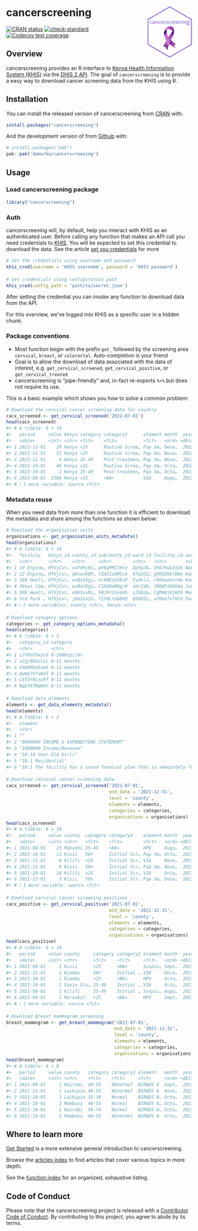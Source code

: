 
# cancerscreening <a href="https://cancerscreening.damurka.com"><img src="man/figures/logo.png" align="right" height="139" alt="cancerscreening website" /></a>

<!-- badges: start -->

[![CRAN
status](https://www.r-pkg.org/badges/version/cancerscreening)](https://CRAN.R-project.org/package=cancerscreening)
[![check-standard](https://github.com/damurka/cancerscreening/actions/workflows/R-CMD-check.yaml/badge.svg)](https://github.com/damurka/cancerscreening/actions/workflows/R-CMD-check.yaml)
[![Codecov test
coverage](https://codecov.io/gh/damurka/cancerscreening/branch/main/graph/badge.svg)](https://app.codecov.io/gh/damurka/cancerscreening?branch=main)
<!-- badges: end -->

## Overview

cancerscreening provides an R interface to [Kenya Health Information
System (KHIS)](https://hiskenya.org) via the [DHIS 2
API](https://docs.dhis2.org/en/develop/using-the-api/dhis-core-version-master/introduction.html).
The goal of `cancerscreening` is to provide a easy way to download
cancer screening data from the KHIS using R.

## Installation

You can install the released version of cancerscreening from
[CRAN](https://cran.r-project.org/) with:

``` r
install.packages("cancerscreening")
```

And the development version of from [Github](https://github.com) with:

``` r
# install.packages("pak")
pak::pak('damurka/cancerscreening')
```

## Usage

### Load cancerscreening package

``` r
library("cancerscreening")
```

### Auth

cancerscreening will, by default, help you interact with KHIS as an
authenticated user. Before calling any function that makes an API call
you need credentials to [KHIS](https://hiskenya.org). You will be
expected to set this credential to download the data. See the article
[set you
credentials](https://cancerscreening.damurka.com/articles/set-your-credentials.html)
for more

``` r
# Set the credentials using username and password
khis_cred(username = 'KHIS username', password = 'KHIS password')

# Set credentials using configuration path
khis_cred(config_path = 'path/to/secret.json')
```

After setting the credential you can invoke any function to download
data from the API.

For this overview, we’ve logged into KHIS as a specific user in a hidden
chunk.

### Package conventions

- Most function begin with the prefix `get_` followed by the screening
  area `cervical`, `breast`, or `colorectal`. Auto-completion is your
  friend
- Goal is to allow the download of data associated with the data of
  interest, e.g. `get_cervical_screened`, `get_cervical_positive`, or
  `get_cervical_treated`
- cancerscreening is “pipe-friendly” and, in-fact re-exports `%>%` but
  does not require its use.

This is a basic example which shows you how to solve a common problem:

``` r
# Download the cervical cancer screening data for country
cacx_screened <- get_cervical_screened('2022-07-01')
head(cacx_screened)
#> # A tibble: 6 × 10
#>   period     value kenya category category2      element month  year fiscal_year
#>   <date>     <int> <chr> <fct>    <fct>          <fct>   <ord> <dbl> <fct>      
#> 1 2022-12-01    29 Kenya <25      Routine Scree… Pap Sm… Dece…  2022 2022/2023  
#> 2 2022-11-01    32 Kenya <25      Routine Scree… Pap Sm… Nove…  2022 2022/2023  
#> 3 2023-11-01     4 Kenya 25-49    Post-treatmen… Pap Sm… Nove…  2023 2023/2024  
#> 4 2022-10-01    46 Kenya <25      Routine Scree… Pap Sm… Octo…  2022 2022/2023  
#> 5 2023-10-01     2 Kenya 25-49    Post-treatmen… Pap Sm… Octo…  2023 2023/2024  
#> 6 2023-08-01  3304 Kenya <25      <NA>           VIA     Augu…  2023 2023/2024  
#> # ℹ 1 more variable: source <fct>
```

### Metadata reuse

When you need data from more than one function it is efficient to
download the metadata and share among the functions as shown below:

``` r
# Download the organisation units
organisations <- get_organisation_units_metadata()
head(organisations)
#> # A tibble: 6 × 10
#>   facility   kenya_id county_id subcounty_id ward_id facility_id ward  subcounty
#>   <chr>      <chr>    <chr>     <chr>        <chr>   <chr>       <chr> <chr>    
#> 1 10 Engine… HfVjCur… xuFdFy6t… pF6qPMIlHte  DpYpJ6… Vh676wb3d16 Nany… Laikipia…
#> 2 12 Engine… HfVjCur… qKzosKQP… YZAZ1a9MIvX  A7a1GZ… gPEGZGkfDWa Kame… Thika To…
#> 3 360 Healt… HfVjCur… wsBsC6gj… sr8WEz03EnP  FydnlJ… r96GaeVvrde Kadz… Nyali    
#> 4 3Keys Com… HfVjCur… wsBsC6gj… C1hO6wNOgrH  sHr1V6… lR6W5tK8hAq Junda Kisauni  
#> 5 3KR Healt… HfVjCur… ob6SxuRc… FBJ9Y11esHS  sJ50zp… CgMmkS9jWI6 Mene… Nakuru E…
#> 6 3rd Park … HfVjCur… jkG3zaih… f1T0Ltob8VQ  QhDd2L… a70eeTvT6tG Park… Westlands
#> # ℹ 2 more variables: county <chr>, kenya <chr>

# Download category options
categories <- get_category_options_metadata()
head(categories)
#> # A tibble: 6 × 2
#>   category_id category    
#>   <chr>       <chr>       
#> 1 iJYRsFhxyLb 0-1000cp//ml
#> 2 oCgj86VulzL 0-11 months 
#> 3 VXA6MsmIx6b 0-11 months 
#> 4 Awmk7Vfo6x5 0-11 months 
#> 5 C4f3Y9LnsRf 0-11 months 
#> 6 NqEtKTNqN3n 0-11 months

# Download data elements 
elements <- get_data_elements_metadata()
head(elements)
#> # A tibble: 6 × 2
#>   element                                                             element_id
#>   <chr>                                                               <chr>     
#> 1 ""                                                                  ioUhQ3uyR…
#> 2 "0000000 INCOME & EXPENDITURE STATEMENT"                            RvNJvXCx4…
#> 3 "1000000 Income/Revenue"                                            zo5v2sL2P…
#> 4 "10-14 Year-Old Girls"                                              dRhugDCan…
#> 5 "10.1 Residential"                                                  tZ3qTxyRK…
#> 6 "10.1 The facility has a sound fnancial plan that is adequately fu… oYdxcqRWR…

# Download cervical cancer screening data
cacx_screened <- get_cervical_screened('2021-07-01',
                                       end_date = '2021-12-31',
                                       level = 'county',
                                       elements = elements,
                                       categories = categories,
                                       organisations = organisations)
head(cacx_screened)
#> # A tibble: 6 × 10
#>   period     value county  category category2    element month  year fiscal_year
#>   <date>     <int> <chr>   <fct>    <fct>        <fct>   <ord> <dbl> <fct>      
#> 1 2021-08-01    25 Makueni 25-49    <NA>         HPV     Augu…  2021 2021/2022  
#> 2 2021-10-01    12 Kisii   50+      Initial Scr… Pap Sm… Octo…  2021 2021/2022  
#> 3 2021-11-01     8 Kilifi  <25      Initial Scr… VIA     Nove…  2021 2021/2022  
#> 4 2021-11-01     9 Kisii   50+      Initial Scr… Pap Sm… Nove…  2021 2021/2022  
#> 5 2021-10-01    18 Kilifi  <25      Initial Scr… VIA     Octo…  2021 2021/2022  
#> 6 2021-12-01     3 Kisii   50+      Initial Scr… Pap Sm… Dece…  2021 2021/2022  
#> # ℹ 1 more variable: source <fct>

# Download cervical cancer screening positives
cacx_positive <- get_cervical_positive('2021-07-01',
                                       end_date = '2021-12-31',
                                       level = 'county',
                                       elements = elements,
                                       categories = categories,
                                       organisations = organisations)
head(cacx_positive)
#> # A tibble: 6 × 10
#>   period     value county     category category2 element month  year fiscal_year
#>   <date>     <int> <chr>      <fct>    <fct>     <fct>   <ord> <dbl> <fct>      
#> 1 2021-09-01     1 Kisii      <25      <NA>      Suspic… Sept…  2021 2021/2022  
#> 2 2021-12-01     1 Kiambu     50+      Initial … VIA     Dece…  2021 2021/2022  
#> 3 2021-10-01     1 Kiambu     <25      <NA>      HPV     Octo…  2021 2021/2022  
#> 4 2021-10-01     1 Uasin Gis… 25-49    Initial … VIA     Octo…  2021 2021/2022  
#> 5 2021-08-01     2 Kilifi     25-49    Initial … Suspic… Augu…  2021 2021/2022  
#> 6 2021-09-01     1 Marsabit   <25      <NA>      HPV     Sept…  2021 2021/2022  
#> # ℹ 1 more variable: source <fct>

# Download Breast mammogram screening
breast_mammogram <- get_breast_mammogram('2021-07-01', 
                                         end_date = '2021-12-31',
                                         level = 'county',
                                         elements = elements,
                                         categories = categories,
                                         organisations = organisations)
head(breast_mammogram)
#> # A tibble: 6 × 9
#>   period     value county   category category2 element   month  year fiscal_year
#>   <date>     <int> <chr>    <fct>    <fct>     <fct>     <ord> <dbl> <fct>      
#> 1 2021-09-01     1 Nairobi  40-55    Abnormal  BIRADS 4  Sept…  2021 2021/2022  
#> 2 2021-11-01     1 Laikipia 40-55    Abnormal  BIRADS 6  Nove…  2021 2021/2022  
#> 3 2021-10-01     1 Laikipia 35-39    Normal    BIRADS 0… Octo…  2021 2021/2022  
#> 4 2021-10-01     3 Mombasa  40-55    Normal    BIRADS 0… Octo…  2021 2021/2022  
#> 5 2021-10-01     1 Nairobi  56-74    Normal    BIRADS 0… Octo…  2021 2021/2022  
#> 6 2021-10-01     2 Mombasa  40-55    Abnormal  BIRADS 4  Octo…  2021 2021/2022
```

## Where to learn more

[Get
Started](https://cancerscreening.damurka.com/articles/cancerscreening.html)
is a more extensive general introduction to cancerscreening.

Browse the [articles
index](https://cancerscreening.damurka.com/articles/index.html) to find
articles that cover various topics in more depth.

See the [function
index](https://cancerscreening.damurka.com/reference/index.html) for an
organized, exhaustive listing.

## Code of Conduct

Please note that the cancerscreening project is released with a
[Contributor Code of
Conduct](https://cancerscreening.damurka.com/CODE_OF_CONDUCT.html). By
contributing to this project, you agree to abide by its terms.
